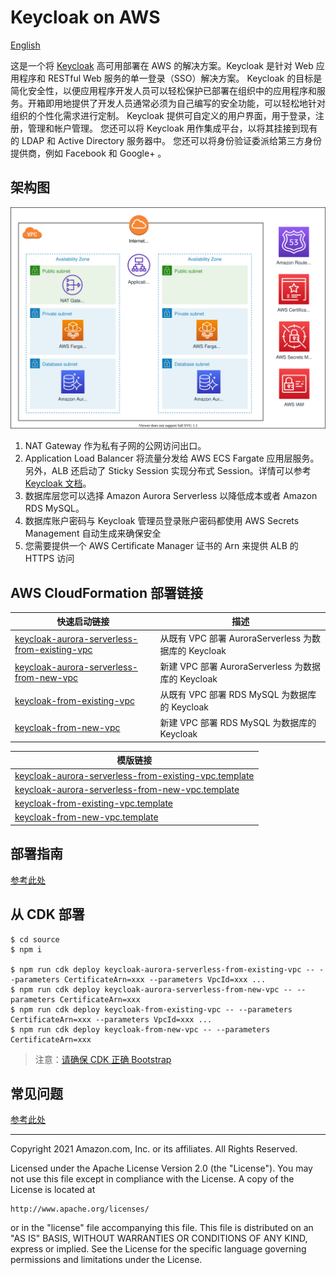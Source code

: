 # Keycloak on AWS

[English](./README.md)

这是一个将 [Keycloak](https://www.keycloak.org/) 高可用部署在 AWS 的解决方案。Keycloak 是针对 Web 应用程序和 RESTful Web 服务的单一登录（SSO）解决方案。 Keycloak 的目标是简化安全性，以便应用程序开发人员可以轻松保护已部署在组织中的应用程序和服务。开箱即用地提供了开发人员通常必须为自己编写的安全功能，可以轻松地针对组织的个性化需求进行定制。 Keycloak 提供可自定义的用户界面，用于登录，注册，管理和帐户管理。 您还可以将 Keycloak 用作集成平台，以将其挂接到现有的 LDAP 和 Active Directory 服务器中。 您还可以将身份验证委派给第三方身份提供商，例如 Facebook 和 Google+ 。

## 架构图

![architecture](assets/01-keycloak-on-aws-architecture.svg)

1. NAT Gateway 作为私有子网的公网访问出口。
2. Application Load Balancer 将流量分发给 AWS ECS Fargate 应用层服务。另外，ALB 还启动了 Sticky Session 实现分布式 Session。详情可以参考 [Keycloak 文档](https://www.keycloak.org/docs/latest/server_installation/index.html#sticky-sessions)。
3. 数据库层您可以选择 Amazon Aurora Serverless 以降低成本或者 Amazon RDS MySQL。
4. 数据库账户密码与 Keycloak 管理员登录账户密码都使用 AWS Secrets Management 自动生成来确保安全
5. 您需要提供一个 AWS Certificate Manager 证书的 Arn 来提供 ALB 的 HTTPS 访问

## AWS CloudFormation 部署链接

| 快速启动链接                                                                                                                                                                                                                                             | 描述                                                 |
| -------------------------------------------------------------------------------------------------------------------------------------------------------------------------------------------------------------------------------------------------------- | ---------------------------------------------------- |
| [keycloak-aurora-serverless-from-existing-vpc](https://console.aws.amazon.com/cloudformation/home#/stacks/quickcreate?templateUrl=https://aws-gcr-solutions.s3.amazonaws.com/keycloakonaws/latest/keycloak-aurora-serverless-from-existing-vpc.template) | 从既有 VPC 部署 AuroraServerless 为数据库的 Keycloak |
| [keycloak-aurora-serverless-from-new-vpc](https://console.aws.amazon.com/cloudformation/home#/stacks/quickcreate?templateUrl=https://aws-gcr-solutions.s3.amazonaws.com/keycloakonaws/latest/keycloak-aurora-serverless-from-new-vpc.template)           | 新建 VPC 部署 AuroraServerless 为数据库的 Keycloak   |
| [keycloak-from-existing-vpc](https://console.aws.amazon.com/cloudformation/home#/stacks/quickcreate?templateUrl=https://aws-gcr-solutions.s3.amazonaws.com/keycloakonaws/latest/keycloak-from-existing-vpc.template)                                     | 从既有 VPC 部署 RDS MySQL 为数据库的 Keycloak        |
| [keycloak-from-new-vpc](https://console.aws.amazon.com/cloudformation/home#/stacks/quickcreate?templateUrl=https://aws-gcr-solutions.s3.amazonaws.com/keycloakonaws/latest/keycloak-from-new-vpc.template)                                               | 新建 VPC 部署 RDS MySQL 为数据库的 Keycloak          |


| 模版链接                                                                                                                                                                       |
| ------------------------------------------------------------------------------------------------------------------------------------------------------------------------------ |
| [keycloak-aurora-serverless-from-existing-vpc.template](https://aws-gcr-solutions.s3.amazonaws.com/keycloakonaws/latest/keycloak-aurora-serverless-from-existing-vpc.template) |
| [keycloak-aurora-serverless-from-new-vpc.template](https://aws-gcr-solutions.s3.amazonaws.com/keycloakonaws/latest/keycloak-aurora-serverless-from-new-vpc.template)           |
| [keycloak-from-existing-vpc.template](https://aws-gcr-solutions.s3.amazonaws.com/keycloakonaws/latest/keycloak-from-existing-vpc.template)                                     |
| [keycloak-from-new-vpc.template](https://aws-gcr-solutions.s3.amazonaws.com/keycloakonaws/latest/keycloak-from-new-vpc.template)                                               |

## 部署指南

[参考此处](./doc/DEPLOYMENT_GUIDE.zh.md)

## 从 CDK 部署

```shell
$ cd source
$ npm i

$ npm run cdk deploy keycloak-aurora-serverless-from-existing-vpc -- --parameters CertificateArn=xxx --parameters VpcId=xxx ...
$ npm run cdk deploy keycloak-aurora-serverless-from-new-vpc -- --parameters CertificateArn=xxx
$ npm run cdk deploy keycloak-from-existing-vpc -- --parameters CertificateArn=xxx --parameters VpcId=xxx ...
$ npm run cdk deploy keycloak-from-new-vpc -- --parameters CertificateArn=xxx
```

> 注意：[请确保 CDK 正确 Bootstrap](https://docs.aws.amazon.com/cdk/latest/guide/bootstrapping.html)

## 常见问题

[参考此处](./doc/FAQ.zh.md)

***

Copyright 2021 Amazon.com, Inc. or its affiliates. All Rights Reserved.

Licensed under the Apache License Version 2.0 (the "License"). You may not use this file except in compliance with the License. A copy of the License is located at

    http://www.apache.org/licenses/

or in the "license" file accompanying this file. This file is distributed on an "AS IS" BASIS, WITHOUT WARRANTIES OR CONDITIONS OF ANY KIND, express or implied. See the License for the specific language governing permissions and limitations under the License.


